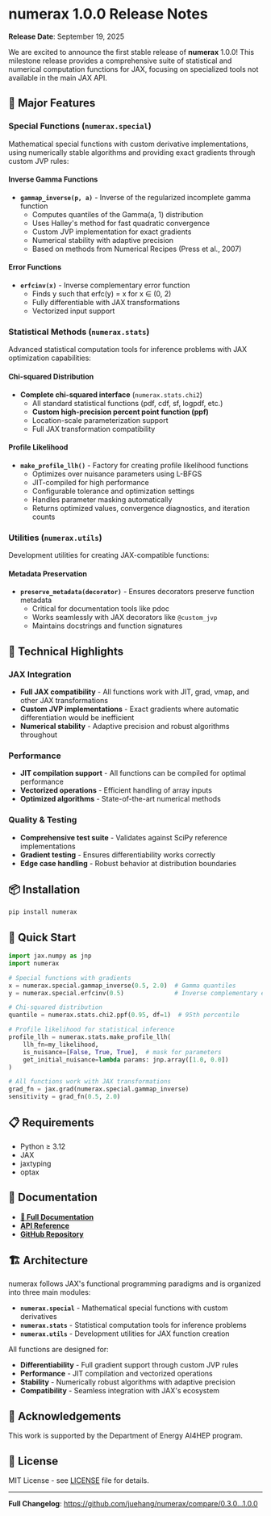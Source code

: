 # numerax 1.0.0 Release Notes

**Release Date**: September 19, 2025

We are excited to announce the first stable release of **numerax** 1.0.0! This milestone release provides a comprehensive suite of statistical and numerical computation functions for JAX, focusing on specialized tools not available in the main JAX API.

## 🎉 Major Features

### Special Functions (`numerax.special`)

Mathematical special functions with custom derivative implementations, using numerically stable algorithms and providing exact gradients through custom JVP rules:

#### **Inverse Gamma Functions**
- **`gammap_inverse(p, a)`** - Inverse of the regularized incomplete gamma function
  - Computes quantiles of the Gamma(a, 1) distribution
  - Uses Halley's method for fast quadratic convergence
  - Custom JVP implementation for exact gradients
  - Numerical stability with adaptive precision
  - Based on methods from Numerical Recipes (Press et al., 2007)

#### **Error Functions** 
- **`erfcinv(x)`** - Inverse complementary error function
  - Finds y such that erfc(y) = x for x ∈ (0, 2)
  - Fully differentiable with JAX transformations
  - Vectorized input support

### Statistical Methods (`numerax.stats`)

Advanced statistical computation tools for inference problems with JAX optimization capabilities:

#### **Chi-squared Distribution**
- **Complete chi-squared interface** (`numerax.stats.chi2`)
  - All standard statistical functions (pdf, cdf, sf, logpdf, etc.)
  - **Custom high-precision percent point function (ppf)**
  - Location-scale parameterization support
  - Full JAX transformation compatibility

#### **Profile Likelihood**
- **`make_profile_llh()`** - Factory for creating profile likelihood functions
  - Optimizes over nuisance parameters using L-BFGS
  - JIT-compiled for high performance
  - Configurable tolerance and optimization settings
  - Handles parameter masking automatically
  - Returns optimized values, convergence diagnostics, and iteration counts

### Utilities (`numerax.utils`)

Development utilities for creating JAX-compatible functions:

#### **Metadata Preservation**
- **`preserve_metadata(decorator)`** - Ensures decorators preserve function metadata
  - Critical for documentation tools like pdoc
  - Works seamlessly with JAX decorators like `@custom_jvp`
  - Maintains docstrings and function signatures

## 🔧 Technical Highlights

### **JAX Integration**
- **Full JAX compatibility** - All functions work with JIT, grad, vmap, and other JAX transformations
- **Custom JVP implementations** - Exact gradients where automatic differentiation would be inefficient
- **Numerical stability** - Adaptive precision and robust algorithms throughout

### **Performance**
- **JIT compilation support** - All functions can be compiled for optimal performance
- **Vectorized operations** - Efficient handling of array inputs
- **Optimized algorithms** - State-of-the-art numerical methods

### **Quality & Testing**
- **Comprehensive test suite** - Validates against SciPy reference implementations
- **Gradient testing** - Ensures differentiability works correctly
- **Edge case handling** - Robust behavior at distribution boundaries

## 📦 Installation

```bash
pip install numerax
```

## 🚀 Quick Start

```python
import jax.numpy as jnp
import numerax

# Special functions with gradients
x = numerax.special.gammap_inverse(0.5, 2.0)  # Gamma quantiles
y = numerax.special.erfcinv(0.5)              # Inverse complementary error

# Chi-squared distribution
quantile = numerax.stats.chi2.ppf(0.95, df=1)  # 95th percentile

# Profile likelihood for statistical inference
profile_llh = numerax.stats.make_profile_llh(
    llh_fn=my_likelihood,
    is_nuisance=[False, True, True],  # mask for parameters
    get_initial_nuisance=lambda params: jnp.array([1.0, 0.0])
)

# All functions work with JAX transformations
grad_fn = jax.grad(numerax.special.gammap_inverse)
sensitivity = grad_fn(0.5, 2.0)
```

## 📋 Requirements

- Python ≥ 3.12
- JAX
- jaxtyping  
- optax

## 🔗 Documentation

- **[📖 Full Documentation](https://juehang.github.io/numerax/)**
- **[API Reference](https://juehang.github.io/numerax/api/)**
- **[GitHub Repository](https://github.com/juehang/numerax)**

## 🏗️ Architecture

numerax follows JAX's functional programming paradigms and is organized into three main modules:

- **`numerax.special`** - Mathematical special functions with custom derivatives
- **`numerax.stats`** - Statistical computation tools for inference problems  
- **`numerax.utils`** - Development utilities for JAX function creation

All functions are designed for:
- **Differentiability** - Full gradient support through custom JVP rules
- **Performance** - JIT compilation and vectorized operations
- **Stability** - Numerically robust algorithms with adaptive precision
- **Compatibility** - Seamless integration with JAX's ecosystem

## 🙏 Acknowledgements

This work is supported by the Department of Energy AI4HEP program.

## 📝 License

MIT License - see [LICENSE](LICENSE) file for details.

---

**Full Changelog**: https://github.com/juehang/numerax/compare/0.3.0...1.0.0